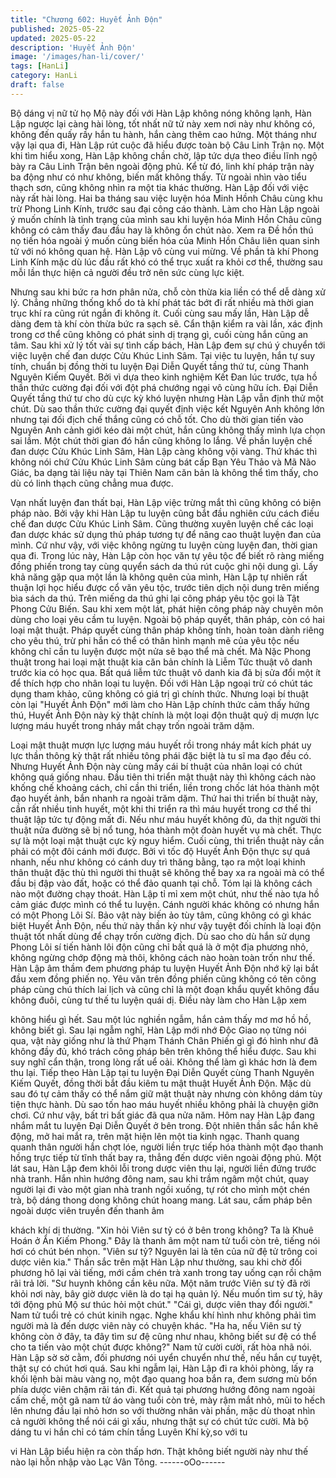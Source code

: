 ```yaml
---
title: "Chương 602: Huyết Ảnh Độn"
published: 2025-05-22
updated: 2025-05-22
description: 'Huyết Ảnh Độn'
image: '/images/han-li/cover/'
tags: [HanLi]
category: HanLi
draft: false
---
```


Bộ dáng vị nữ tử họ Mộ này đối với Hàn Lập không nóng không
lạnh, Hàn Lập ngược lại càng hài lòng, tốt nhất nữ tử này xem nơi
này như không có, không đến quấy rầy hắn tu hành, hắn càng
thêm cao hứng.
Một tháng như vậy lại qua đi, Hàn Lập rút cuộc đã hiểu được toàn
bộ Câu Linh Trận nọ.
Một khi tìm hiểu xong, Hàn Lập không chần chờ, lập tức dựa theo
điều lĩnh ngộ bày ra Câu Linh Trận bên ngoài động phủ.
Kể từ đó, linh khí pháp trận này ba động như có như không, biến
mất không thấy.
Từ ngoài nhìn vào tiểu thạch sơn, cũng không nhìn ra một tia
khác thường.
Hàn Lập đối với việc này rất hài lòng. Hai ba tháng sau việc luyện
hóa Minh Hồnh Châu cùng khu trừ Phong Linh Kính, trước sau
đại công cáo thành.
Làm cho Hàn Lập ngoài ý muốn chính là tình trạng của mình sau
khi luyện hóa Minh Hồn Châu cũng không có cảm thấy đau đầu
hay là không ổn chút nào. Xem ra Đề hồn thú nọ tiến hóa ngoài ý
muốn cùng biến hóa của Minh Hồn Châu liên quan sinh tử với nó
không quan hệ.
Hàn Lập vô cùng vui mừng.
Về phần tà khí Phong Linh Kính mặc dù lúc đầu rất khó có thể
trục xuất ra khỏi cơ thể, thường sau mỗi lần thực hiện cả người
đều trở nên sức cùng lực kiệt.

Nhưng sau khi bức ra hơn phân nửa, chỗ còn thừa kia liền có thể
dễ dàng xử lý.
Chẳng những thống khổ do tà khí phát tác bớt đi rất nhiều mà
thời gian trục khí ra cũng rút ngắn đi không ít.
Cuối cùng sau mấy lần, Hàn Lập dễ dàng đem tà khí còn thừa
bức ra sạch sẽ.
Cẩn thận kiểm ra vài lần, xác định trong cơ thể cũng không có
phát sinh dị trạng gì, cuối cùng hắn cũng an tâm.
Sau khi xử lý tốt vài sự tình cấp bách, Hàn Lập đem sự chú ý
chuyển tới việc luyện chế đan dược Cửu Khúc Linh Sâm.
Tại việc tu luyện, hắn tự suy tính, chuẩn bị đồng thời tu luyện Đại
Diễn Quyết tầng thứ tư, cùng Thanh Nguyên Kiếm Quyết.
Bởi vì dựa theo kinh nghiệm Kết Đan lúc trước, tựa hồ thần thức
cường đại đối với đột phá chướng ngại vô cùng hữu ích.
Đại Diễn Quyết tầng thứ tư cho dù cực kỳ khó luyện nhưng Hàn
Lập vẫn định thử một chút.
Dù sao thần thức cường đại quyết định việc kết Nguyên Anh
không lớn nhưng tại đối địch chế thắng cũng có chỗ tốt.
Cho dù thời gian tiến vào Nguyên Anh cảnh giới kéo dài một chút,
hắn cũng không thấy mình lựa chọn sai lầm.
Một chút thời gian đó hắn cũng không lo lắng.
Về phần luyện chế đan dược Cửu Khúc Linh Sâm, Hàn Lập càng
không vội vàng.
Thứ khác thì không nói chứ Cửu Khúc Linh Sâm cùng bát cấp
Bạn Yêu Thảo và Mã Não Giác, ba dạng tài liệu này tại Thiên
Nam căn bản là không thể tìm thấy, cho dù có linh thạch cũng
chẳng mua được.

Vạn nhất luyện đan thất bại, Hàn Lập việc trừng mắt thì cũng
không có biện pháp nào.
Bởi vậy khi Hàn Lập tu luyện cũng bắt đầu nghiên cứu cách điều
chế đan dược Cửu Khúc Linh Sâm. Cũng thường xuyên luyện
chế các loại đan dược khác sử dụng thủ pháp tương tự để nâng
cao thuật luyện đan của mình.
Cứ như vậy, với việc không ngừng tu luyện cùng luyện đan, thời
gian qua đi.
Trong lúc này, Hàn Lập còn học văn tự yêu tộc để biết rõ ràng
miếng đồng phiến trong tay cùng quyển sách da thú rút cuộc ghi
nội dung gì.
Lấy khả năng gặp qua một lần là không quên của mình, Hàn Lập
tự nhiên rất thuận lợi học hiểu được cổ văn yêu tộc, trước tiên
dịch nội dung trên miếng bìa sách da thú.
Trên miếng da thú ghi lại công pháp yêu tộc gọi là Tật Phong Cửu
Biến. Sau khi xem một lát, phát hiện công pháp này chuyên môn
dùng cho loại yêu cầm tu luyện. Ngoài bộ pháp quyết, thân pháp,
còn có hai loại mật thuật. Pháp quyết cùng thân pháp không tính,
hoàn toàn dành riêng cho yêu thú, trừ phi hắn có thể có thân hình
mạnh mẽ của yêu tộc nếu không chỉ cần tu luyện được một nửa
sẽ bạo thể mà chết.
Mà Nặc Phong thuật trong hai loại mật thuật kia căn bản chính là
Liễm Tức thuật vô danh trước kia có học qua. Bất quá liễm tức
thuật vô danh kia đã bị sửa đổi một ít để thích hợp cho nhân loại
tu luyện.
Đối với Hàn Lập ngoại trừ có chút tác dụng tham khảo, cũng
không có giá trị gì chính thức.
Nhưng loại bí thuật còn lại "Huyết Ảnh Độn" mới làm cho Hàn Lập
chính thức cảm thấy hứng thú, Huyết Ảnh Độn này kỳ thật chính
là một loại độn thuật quỷ dị mượn lực lượng máu huyết trong
nháy mắt chạy trốn ngoài trăm dặm.

Loại mật thuật mượn lực lượng máu huyết rồi trong nháy mắt kích
phát uy lực thần thông kỳ thật rất nhiều tông phái đặc biệt là tu sĩ
ma đạo đều có.
Nhưng Huyết Ảnh Độn này cùng mấy cái bí thuật của nhân loại có
chút không quá giống nhau.
Đầu tiên thi triển mật thuật này thì không cách nào khống chế
khoảng cách, chỉ cần thi triển, liền trong chốc lát hóa thành một
đạo huyết ảnh, bắn nhanh ra ngoài trăm dặm. Thứ hai thi triển bí
thuật này, cần rất nhiều tinh huyết, một khi thi triển ra thì máu
huyết trong cơ thể thi thuật lập tức tự động mất đi. Nếu như máu
huyết không đủ, da thịt người thi thuật nửa đường sẽ bị nổ tung,
hóa thành một đoàn huyết vụ mà chết. Thực sự là một loại mật
thuật cực kỳ nguy hiểm.
Cuối cùng, thi triển thuật này cần phải có một đôi cánh mới được.
Bởi vì tốc độ Huyết Ảnh Độn thực sự quá nhanh, nếu như không
có cánh duy trì thăng bằng, tạo ra một loại khinh thân thuật đặc
thù thì người thi thuật sẽ không thể bay xa ra ngoài mà có thể đầu
bị đập vào đất, hoặc có thể đảo quanh tại chỗ. Tóm lại là không
cách nào một đường chạy thoát. Hàn Lập tỉ mỉ xem một chút, như
thế nào tựa hồ cảm giác được mình có thể tu luyện.
Cánh người khác không có nhưng hắn có một Phong Lôi Sí.
Bảo vật này biến ảo tùy tâm, cũng không có gì khác biệt Huyết
Ảnh Độn, nếu thứ này thần kỳ như vậy tuyệt đối chính là loại độn
thuật tốt nhất dùng để chạy trốn cường địch.
Dù sao cho dù hắn sử dụng Phong Lôi sí tiến hành lôi độn cũng
chỉ bất quá là ở một địa phương nhỏ, không ngừng chớp động mà
thôi, không cách nào hoàn toàn trốn như thế. Hàn Lập âm thầm
đem phương pháp tu luyện Huyết Ảnh Độn nhớ kỹ lại bắt đầu
xem đồng phiến nọ.
Yêu văn trên đồng phiến cũng không có tên công pháp cùng chú
thích lai lịch và cũng chỉ là một đoạn khẩu quyết không đầu không
đuôi, cùng tư thế tu luyện quái dị. Điều này làm cho Hàn Lập xem

không hiểu gì hết.
Sau một lúc nghiền ngẫm, hắn cảm thấy mơ mơ hồ hồ, không biết
gì.
Sau lại ngẫm nghĩ, Hàn Lập mới nhớ Độc Giao nọ từng nói qua,
vật này giống như là thứ Phạm Thánh Chân Phiến gì gì đó hình
như đã không đầy đủ, khó trách công pháp bên trên không thể
hiểu được.
Sau khi suy nghĩ cẩn thận, trong lòng rất uể oải. Không thể làm gì
khác hơn là đem thu lại.
Tiếp theo Hàn Lập tại tu luyện Đại Diễn Quyết cùng Thanh
Nguyên Kiếm Quyết, đồng thời bắt đầu kiêm tu mật thuật Huyết
Ảnh Độn.
Mặc dù sau đó tự cảm thấy có thể nắm giữ mật thuật này nhưng
còn không dám tùy tiện thực hành. Dù sao tốn hao máu huyết
nhiều không phải là chuyện giỡn chơi. Cứ như vậy, bất tri bất giác
đã qua nửa năm.
Hôm nay Hàn Lập đang nhắm mắt tu luyện Đại Diễn Quyết ở bên
trong.
Đột nhiên thần sắc hắn khẽ động, mở hai mắt ra, trên mặt hiện
lên một tia kinh ngạc.
Thanh quang quanh thân người hắn chợt lóe, người liền trực tiếp
hóa thành một đạo thanh hồng trực tiếp từ tĩnh thất bay ra, thẳng
đến dược viên ngoài động phủ.
Một lát sau, Hàn Lập đem khôi lỗi trong dược viên thu lại, người
liền đứng trước nhà tranh.
Hắn nhìn hướng đông nam, sau khi trầm ngâm một chút, quay
người lại đi vào một gian nhà tranh ngồi xuống, tự rót cho mình
một chén trà, bộ dáng thong dong không chút hoang mang.
Lát sau, cấm pháp bên ngoài dược viên truyền đến thanh âm

khách khí dị thường.
"Xin hỏi Viên sư tỷ có ở bên trong không? Ta là Khuê Hoán ở Ẩn
Kiếm Phong." Đây là thanh âm một nam tử tuổi còn trẻ, tiếng nói
hơi có chút bén nhọn.
"Viên sư tỷ? Nguyên lai là tên của nữ đệ tử trông coi dược viên
kia."
Thần sắc trên mặt Hàn Lập như thường, sau khi chờ đối phương
hô lại vài tiếng, mới cầm chén trà xanh trong tay uống cạn rồi
chậm rãi trả lời.
"Sư huynh không cần kêu nữa. Một năm trước Viên sư tỷ đã rời
khỏi nơi này, bây giờ dược viên là do tại hạ quản lý. Nếu muốn tìm
sư tỷ, hãy tới động phủ Mộ sư thúc hỏi một chút."
"Cái gì, dược viên thay đổi người." Nam tử tuổi trẻ có chút kinih
ngạc.
Nghe khẩu khí hình như không phải tìm người mà là đến dược
viên này có chuyện khác.
"Ha ha, nếu Viên sư tỷ không còn ở đây, ta đây tìm sư đệ cũng
như nhau, không biết sư đệ có thể cho ta tiến vào một chút được
không?" Nam tử cười cười, rất hòa nhã nói. Hàn Lập sờ sờ cằm,
đối phương nói uyển chuyển như thế, nếu hắn cự tuyệt, thật sự
có chút hơi quá.
Sau khi ngẫm lại, Hàn Lập đi ra khỏi phòng, lấy ra khối lệnh bài
màu vàng nọ, một đạo quang hoa bắn ra, đem sương mù bốn
phía dược viên chậm rãi tán đi.
Kết quả tại phương hướng đông nam ngoài cấm chế, một gã nam
tử áo vàng tuổi còn trẻ, mày rậm mắt nhỏ, mũi to hếch lên nhưng
đầu lại nhỏ hơn so với thường nhân vài phần, mặc dù thoạt nhìn
cả người không thể nói cái gì xấu, nhưng thật sự có chút tức
cười.
Mà bộ dáng tu vi hắn chỉ có tám chín tầng Luyên Khí kỳ,so với tu

vi Hàn Lập biểu hiện ra còn thấp hơn.
Thật không biết người này như thế nào lại hỗn nhập vào Lạc Vân
Tông.
------oOo------
